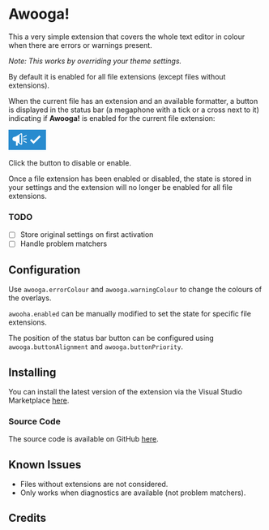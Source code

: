 # Awooga!

This a very simple extension that covers the whole text editor in colour when there are errors or warnings present.

*Note: This works by overriding your theme settings.*

By default it is enabled for all file extensions (except files without extensions).

When the current file has an extension and an available formatter, a button is displayed in the status bar (a megaphone with a tick or a cross next to it) indicating if **Awooga!** is enabled for the current file extension:

<img src="https://raw.githubusercontent.com/Gruntfuggly/awooga/master/button.png">

Click the button to disable or enable.

Once a file extension has been enabled or disabled, the state is stored in your settings and the extension will no longer be enabled for all file extensions.

### TODO
- [ ] Store original settings on first activation
- [ ] Handle problem matchers

## Configuration

Use `awooga.errorColour` and `awooga.warningColour` to change the colours of the overlays.

`awooha.enabled` can be manually modified to set the state for specific file extensions.

The position of the status bar button can be configured using `awooga.buttonAlignment` and `awooga.buttonPriority`.

## Installing

You can install the latest version of the extension via the Visual Studio Marketplace [here](https://marketplace.visualstudio.com/items?itemName=Gruntfuggly.awooga).

### Source Code

The source code is available on GitHub [here](https://github.com/Gruntfuggly/awooga).

## Known Issues

- Files without extensions are not considered.
- Only works when diagnostics are available (not problem matchers). 

## Credits


